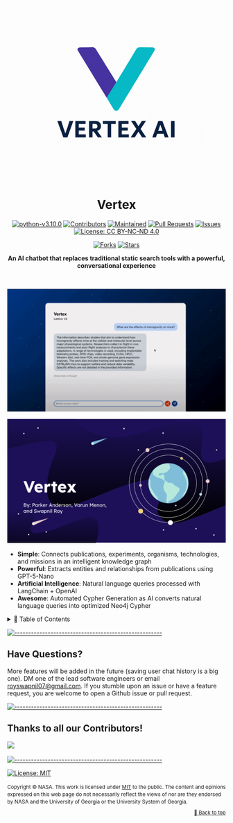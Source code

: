 <p align="center">
<img src="https://github.com/ParkerAnderson130/Vertex/blob/main/logo.png" alt="Logo" width="400" height="400" />
<h1 align="center">Vertex</h1>
<p align="center">
<a href="https://github.com/andreasbm/readme/graphs/commit-activity"><img alt="python-v3.10.0" src="https://img.shields.io/badge/python-v3.10.0-darkgreen.svg" height="20"/></a>
<a href="https://github.com/ParkerAnderson130/Vertex/graphs/contributors"><img alt="Contributors" src="https://img.shields.io/github/contributors/ParkerAnderson130/Vertex.svg" height="20"/></a>
<a href="https://github.com/andreasbm/readme/graphs/commit-activity"><img alt="Maintained" src="https://img.shields.io/badge/maintained%3F-yes-red.svg" height="20"/></a>
<a href="https://github.com/ParkerAnderson130/Vertex/pulls"><img alt="Pull Requests" src="https://img.shields.io/github/issues-pr/ParkerAnderson130/Vertex?color=1493fe"/></a>
<a href="https://github.com/ParkerAnderson130/Vertex/graphs/issues"><img alt="Issues" src="https://img.shields.io/github/issues/ParkerAnderson130/Vertex.svg" height="20"/></a>
<a href="https://opensource.org/license/mit"><img alt="License: CC BY-NC-ND 4.0" src="https://img.shields.io/badge/License-MIT-lightgrey.svg" height="20"/></a>

<p align="center">
<a href="https://github.com/https://github.com/ParkerAnderson130/Vertex/graphs/forks"><img alt="Forks" src="https://img.shields.io/github/forks/ParkerAnderson130/Vertex.svg" height="20"/></a>
<a href="https://github.com/https://github.com/ParkerAnderson130/Vertex/graphs/stars"><img alt="Stars" src="https://img.shields.io/github/stars/ParkerAnderson130/Vertex.svg" height="20"/></a>

</p>

<p align="center">
  <b>An AI chatbot that replaces traditional static search tools with a powerful, conversational experience</b></br>
</p>

<br />

<p align="center">
  <img src="https://github.com/ParkerAnderson130/Vertex/blob/main/demo.gif" alt="Demo" width="800" />
</p>
<p align="center">
  <a href="https://docs.google.com/presentation/d/1S-9m20cng1Fy2AydQVJJplsOA8ryvwEGMWWRk3ykwcI/edit?slide=id.g3892ed9f2c0_2_731#slide=id.g3892ed9f2c0_2_731">
    <img src="https://github.com/ParkerAnderson130/Vertex/blob/main/slides.png" alt="Slides" width="800" />
  </a>
</p>

- **Simple**: Connects publications, experiments, organisms, technologies, and missions in an intelligent knowledge graph
- **Powerful**: Extracts entities and relationships from publications using GPT-5-Nano
- **Artificial Intelligence**: Natural language queries processed with LangChain + OpenAI
- **Awesome**: Automated Cypher Generation as AI converts natural language queries into optimized Neo4j Cypher

<details>
<summary>📖 Table of Contents</summary>
<br />

## Table of Contents

- [Table of Contents](#table-of-contents)
- [Have Questions?](#have-questions)
- [Thanks to all our Contributors!](#thanks-to-all-our-contributors)
</details>

[![-----------------------------------------------------](https://raw.githubusercontent.com/andreasbm/readme/master/assets/lines/fire.png)](#feedback)

## Have Questions?

More features will be added in the future (saving user chat history is a big one).
DM one of the lead software engineers or email [royswapnil07@gmail.com](mailto:royswapnil07@gmail.com).
If you stumble upon an issue or have a feature request, you are welcome to open a Github issue or pull request.

[![-----------------------------------------------------](https://raw.githubusercontent.com/andreasbm/readme/master/assets/lines/fire.png)](#contributors)

## Thanks to all our Contributors!

<a href="https://github.com/ParkerAnderson130/Vertex/graphs/contributors">
  <img src="https://contrib.rocks/image?repo=ParkerAnderson130/Vertex" />
</a>

[![-----------------------------------------------------](https://raw.githubusercontent.com/andreasbm/readme/master/assets/lines/fire.png)](#license)

[![License: MIT](https://img.shields.io/badge/License-CC%20BY--NC--ND%204.0-lightgrey.svg)](https://opensource.org/license/mit)

<small>
Copyright &copy; NASA.
This work is licensed under 
<a rel="license" href="https://opensource.org/license/mit">MIT</a> to the public.
The content and opinions expressed on this web page do not necessarily reflect the views of nor are they endorsed by NASA and the University of Georgia or the University System of Georgia.

<p align="right"><a href="#top">🔼 Back to top</a></p>
</small>
